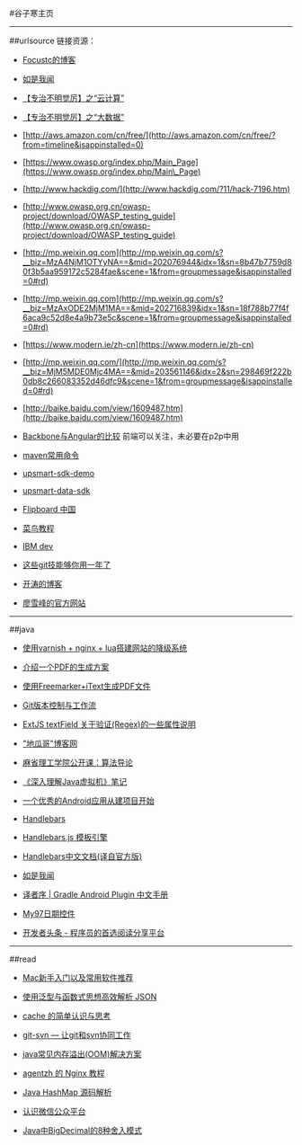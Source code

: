 
#谷子寒主页


***

##urlsource 链接资源：

- [Focustc的博客](http://blog.sina.com.cn/s/blog_631d3a630101nb77.html)

- [如是我闻](http://pkaq.github.io/)

- [【专治不明觉厉】之“云计算”](http://www.huxiu.com/article/31152/1.html)

- [【专治不明觉厉】之“大数据”](http://www.huxiu.com/article/31457/1.html
)

- [http://aws.amazon.com/cn/free/](http://aws.amazon.com/cn/free/?from=timeline&isappinstalled=0)

- [https://www.owasp.org/index.php/Main_Page](https://www.owasp.org/index.php/Main\_Page)

- [http://www.hackdig.com/](http://www.hackdig.com/?11/hack-7196.htm)

- [http://www.owasp.org.cn/owasp-project/download/OWASP_testing_guide](http://www.owasp.org.cn/owasp-project/download/OWASP_testing_guide)

- [http://mp.weixin.qq.com](http://mp.weixin.qq.com/s?__biz=MzA4NjM1OTYyNA==&mid=202076944&idx=1&sn=8b47b7759d80f3b5aa959172c5284fae&scene=1&from=groupmessage&isappinstalled=0#rd)

- [http://mp.weixin.qq.com](http://mp.weixin.qq.com/s?__biz=MzAxODE2MjM1MA==&mid=202716839&idx=1&sn=18f788b77f4f6aca9c52d8e4a9b73e5c&scene=1&from=groupmessage&isappinstalled=0#rd)

- [https://www.modern.ie/zh-cn](https://www.modern.ie/zh-cn)

- [http://mp.weixin.qq.com/](http://mp.weixin.qq.com/s?__biz=MjM5MDE0Mjc4MA==&mid=203561146&idx=2&sn=298469f222b0db8c266083352d46dfc9&scene=1&from=groupmessage&isappinstalled=0#rd)

- [http://baike.baidu.com/view/1609487.htm](http://baike.baidu.com/view/1609487.htm)

- [Backbone与Angular的比较](http://www.infoq.com/cn/articles/backbone-vs-angular) 前端可以关注，未必要在p2p中用

- [maven常用命令](http://cjch.iteye.com/blog/940855)

- [upsmart-sdk-demo](https://github.com/huangkunyhx/upsmart-sdk-demo)
- [upsmart-data-sdk](https://github.com/huangkunyhx/upsmart-data-sdk)

- [Flipboard 中国](http://www.flipboard.cn/explore)

- [菜鸟教程](http://www.runoob.com/)

- [IBM dev](https://www.ibm.com/developerworks/cn/)

- [这些git技能够你用一年了](http://www.cnblogs.com/pyer/p/4752770.html)

- [开涛的博客](http://jinnianshilongnian.iteye.com/)

- [廖雪峰的官方网站](http://www.liaoxuefeng.com/)

***

##java
- [使用varnish + nginx + lua搭建网站的降级系统](http://www.bo56.com/%E4%BD%BF%E7%94%A8varnish-nginx-lua%E6%90%AD%E5%BB%BA%E7%BD%91%E7%AB%99%E7%9A%84%E9%99%8D%E7%BA%A7%E7%B3%BB%E7%BB%9F/)

- [介绍一个PDF的生成方案](http://downpour.iteye.com/blog/509417?page=4)
- [使用Freemarker+iText生成PDF文件](http://mazhiyuan.iteye.com/blog/849032)

- [Git版本控制与工作流](http://www.jianshu.com/p/67afe711c731)

- [ExtJS textField 关于验证(Regex)的一些属性说明](http://blog.csdn.net/z363115269/article/details/8988518)

- ["地瓜哥"博客网](http://www.diguage.com/archives/41.html)

- [麻省理工学院公开课：算法导论](http://v.163.com/special/opencourse/algorithms.html)

- [《深入理解Java虚拟机》笔记](http://www.cnblogs.com/tianchi/archive/2012/11/11/2761631.html)

- [一个优秀的Android应用从建项目开始](http://www.jianshu.com/p/d9e4ddd1c530)

- [Handlebars](http://handlebarsjs.com/)
- [Handlebars.js 模板引擎](http://www.ghostchina.com/introducing-the-handlebars-js-templating-engine/)
- [Handlebars中文文档(译自官方版)](http://segmentfault.com/a/1190000000342636?from=androidqq)

- [如是我闻](http://pkaq.github.io/)

- [译者序 | Gradle Android Plugin 中文手册](https://chaosleong.gitbooks.io/gradle-for-android/content/)

- [My97日期控件](http://www.my97.net/dp/demo/resource/2.4.asp)

- [开发者头条 - 程序员的首选阅读分享平台](http://toutiao.io/)

***

##read

- [Mac新手入门以及常用软件推荐](http://wsgzao.github.io/post/mac/)

- [使用泛型与函数式思想高效解析 JSON](http://swift.gg/2015/08/26/efficient-json-in-swift-with-functional-concepts-and-generics/)

- [cache 的简单认识与思考](http://github.tiankonguse.com/blog/2015/08/30/cache-think-record/)

- [git-svn — 让git和svn协同工作](http://blog.chinaunix.net/uid-11639156-id-3077471.html)

- [java常见内存溢出(OOM)解决方案](http://wustrive2008.github.io/2015/09/01/java/Java%E5%B8%B8%E8%A7%81%E5%86%85%E5%AD%98%E6%BA%A2%E5%87%BA(OOM)%E8%A7%A3%E5%86%B3%E6%96%B9%E6%A1%88/)

- [agentzh 的 Nginx 教程](https://openresty.org/download/agentzh-nginx-tutorials-zhcn.html)

- [Java HashMap 源码解析](http://liujiacai.net/blog/2015/09/03/java-hashmap/)

- [认识微信公众平台](http://bss.csdn.net/m/topic/learning_path_weixin/frame_intro?id=1662&nav=%E5%BE%AE%E4%BF%A1%E5%BC%80%E5%8F%91%E5%AD%A6%E4%B9%A0%E8%B7%AF%E7%BA%BF&nav_two=%E8%AE%A4%E8%AF%86%E5%BE%AE%E4%BF%A1%E5%85%AC%E4%BC%97%E5%B9%B3%E5%8F%B0)

- [Java中BigDecimal的8种舍入模式](http://www.bdqn.cn/news/201311/11834.shtml)




